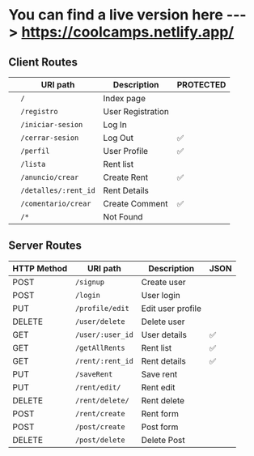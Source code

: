 # You can find a live version here ---> https://coolcamps.netlify.app/


## Client Routes

|   	    |   URI path	                |  Description  	 |   PROTECTED  |
| --------- | ----------------------------- | -----------------  |--------- |
|  	        | `/`       	                |  Index page   	 |   	   |
|        	| `/registro`                	|  User Registration |         |   	
|         	| `/iniciar-sesion`             |  Log In 	         |         |   	
| 	        | `/cerrar-sesion`	            |  Log Out           |   ✅    |   	 
|       	| `/perfil`         	        |  User Profile 	 |   ✅    |  
|	        | `/lista`	                    |  Rent list 	     |   	   | 
|	        | `/anuncio/crear`         	    |  Create Rent	     |   ✅    |	   
|	        | `/detalles/:rent_id`  	    |  Rent Details 	 |   	   |   
| 	        | `/comentario/crear`	        |  Create Comment  	 |   ✅ 	  |   	  	
|	        | `/*`	                        |  Not Found	     |   	   |


## Server Routes


|   HTTP Method	|   URI path	                |  Description 	     |   JSON	|
| -----------   | ----------------------------- | ------------------ |--------- |	  	
| POST          | `/signup`                 	|  Create user       |      	|
| POST	        | `/login`	                    |  User login	     |          |
| PUT	        | `/profile/edit`	            |  Edit user profile |   	    |    
| DELETE	    | `/user/delete`	            |  Delete user	     |       	|  
| GET	        | `/user/:user_id`          	|  User details	     |    ✅    | 
| GET	        | `/getAllRents`   	            |  Rent list         |    ✅    |   
| GET     	    | `/rent/:rent_id`	            |  Rent details	     |    ✅    |
| PUT     	    | `/saveRent`   	            |  Save rent	     |     	    | 
| PUT           | `/rent/edit/`	                |  Rent edit	     |          |    
| DELETE        | `/rent/delete/`	            |  Rent delete	     |          |  
| POST        	| `/rent/create`	            |  Rent form 	     |   	    | 
| POST	        | `/post/create`	            |  Post form 	     |      	| 
| DELETE	    | `/post/delete`	            |  Delete Post       |      	| 
 

  	



